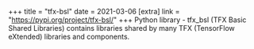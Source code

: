 +++
title = "tfx-bsl"
date = 2021-03-06
[extra]
link = "https://pypi.org/project/tfx-bsl/"
+++
Python library - tfx_bsl (TFX Basic Shared Libraries) contains libraries shared by many TFX (TensorFlow eXtended) libraries and components.

